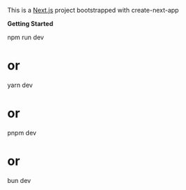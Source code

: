 This is a [Next.js](https://nextjs.org/) project bootstrapped with create-next-app

**Getting Started**

npm run dev
# or
yarn dev
# or
pnpm dev
# or
bun dev


